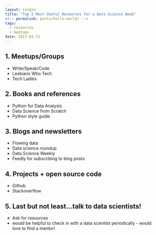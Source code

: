 ```yaml
---
layout: single
title: "Top 5 Most Useful Resources for a Data Science Noob"
<!-- permalink: posts/hello-world/ -->
tags:
  - resources
  - meetups
date: 2017-01-23
---
```


## 1. Meetups/Groups
* Write/Speak/Code
* Lesbians Who Tech
* Tech Ladies

## 2. Books and references
* Python for Data Analysis
* Data Science from Scratch
* Python style guide

## 3. Blogs and newsletters
* Flowing data
* Data science roundup
* Data Science Weekly
* Feedly for subscribing to blog posts

## 4. Projects + open source code
* Github
* Stackoverflow

## 5. Last but not least...talk to data scientists!
* Ask for resources
* would be helpful to check in with a data scientist periodically - would love to find a mentor!